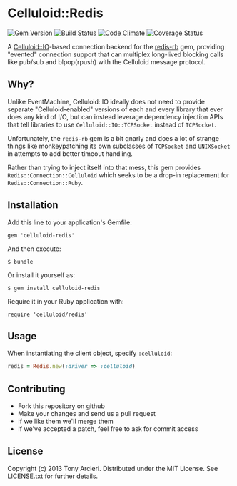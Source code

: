 Celluloid::Redis
================
[![Gem Version](https://badge.fury.io/rb/celluloid-redis.png)](http://rubygems.org/gems/celluloid-redis)
[![Build Status](https://secure.travis-ci.org/celluloid/celluloid-redis.png?branch=master)](http://travis-ci.org/celluloid/celluloid-redis)
[![Code Climate](https://codeclimate.com/github/celluloid/celluloid-redis.png)](https://codeclimate.com/github/celluloid/celluloid-redis)
[![Coverage Status](https://coveralls.io/repos/celluloid/celluloid-redis/badge.png?branch=master)](https://coveralls.io/r/celluloid/celluloid-redis)

A [Celluloid::IO][celluloidio]-based connection backend for the
[redis-rb][redisrb] gem, providing "evented" connection support that can
multiplex long-lived blocking calls like pub/sub and blpop(rpush) with the
Celluloid message protocol.

[celluloidio]: https://github.com/celluloid/celluloid-io
[redisrb]: https://github.com/redis/redis-rb

## Why?

Unlike EventMachine, Celluloid::IO ideally does not need to provide separate
"Celluloid-enabled" versions of each and every library that ever does any kind
of I/O, but can instead leverage dependency injection APIs that tell libraries
to use `Celluloid::IO::TCPSocket` instead of `TCPSocket`.

Unfortunately, the `redis-rb` gem is a bit gnarly and does a lot of strange
things like monkeypatching its own subclasses of `TCPSocket` and `UNIXSocket`
in attempts to add better timeout handling.

Rather than trying to inject itself into that mess, this gem provides
`Redis::Connection::Celluloid` which seeks to be a drop-in replacement for
`Redis::Connection::Ruby`.

## Installation

Add this line to your application's Gemfile:

    gem 'celluloid-redis'

And then execute:

    $ bundle

Or install it yourself as:

    $ gem install celluloid-redis

Require it in your Ruby application with:

    require 'celluloid/redis'

## Usage

When instantiating the client object, specify `:celluloid`:

```ruby
redis = Redis.new(:driver => :celluloid)
```

## Contributing

* Fork this repository on github
* Make your changes and send us a pull request
* If we like them we'll merge them
* If we've accepted a patch, feel free to ask for commit access

## License

Copyright (c) 2013 Tony Arcieri. Distributed under the MIT License. See
LICENSE.txt for further details.
